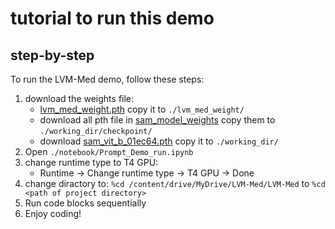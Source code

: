 # tutorial to run this demo

## step-by-step

To run the LVM-Med demo, follow these steps:

1. download the weights file:
    - [lvm_med_weight.pth](https://drive.google.com/file/d/1bdoJUme-Jajk3b-g8tSHfJUBrLkDeiSc/view?usp=drive_link) copy it to `./lvm_med_weight/`
    - download all pth file in [sam_model_weights](https://drive.google.com/drive/folders/11d8UP1mksYmU8Hx1KDlkbsiRM8YBh4yF?usp=drive_link) copy them to `./working_dir/checkpoint/`
    - download [sam_vit_b_01ec64.pth](https://drive.google.com/file/d/1HkmbjKJ8gzmW6LojZa4uIH0tgRdyTpT9/view?usp=drive_link) copy it to `./working_dir/`
2. Open `./notebook/Prompt_Demo_run.ipynb`
3. change runtime type to T4 GPU:
    - Runtime -> Change runtime type -> T4 GPU -> Done
4. change diractory to: `%cd /content/drive/MyDrive/LVM-Med/LVM-Med` to `%cd <path of project directory>`
5. Run code blocks sequentially
6. Enjoy coding!
